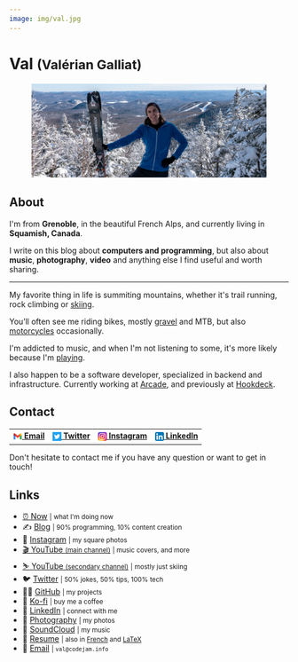 ```yaml
---
image: img/val.jpg
---
```


# Val <small>(Valérian Galliat)</small>

<figure class="center">
  <img id="val" alt="Val" src="img/val-winter.jpg">
</figure>

<script>

const month = new Date().getMonth()

// From June to November (included), show summer picture
if (month >= 5 && month <= 10) {
  val.src = val.src.replace('winter', 'summer')
}

</script>

## About

I'm from **Grenoble**, in the beautiful French Alps, and currently
living in **Squamish, Canada**.

I write on this blog about **computers and programming**, but also about
**music**, **photography**, **video** and anything else I find useful
and worth sharing.

---

My favorite thing in life is summiting mountains, whether it's trail
running, rock climbing or [skiing].

[skiing]: https://www.youtube.com/@FonkyVal

You’ll often see me riding bikes, mostly [gravel] and MTB, but also
[motorcycles] occasionally.

[gravel]: https://www.instagram.com/p/DLLvM19S1RA/
[motorcycles]: https://photography.codejam.info/photos/P2570771.html

I'm addicted to music, and when I'm not listening to some, it's more
likely because I'm [playing][channel].

[channel]: https://www.youtube.com/FunkyVal

I also happen to be a software developer, specialized in backend and
infrastructure. Currently working at [Arcade], and
previously at [Hookdeck].

[Arcade]: https://www.arcade.software/
[Hookdeck]: https://hookdeck.com/about

## Contact

<table class="contact-table">
  <tr>
    <th><a href="mailto:val@codejam.info"><sub><img src="/img/icons/gmail.png" width="16"></sub> Email</a></th>
    <th><a href="https://twitter.com/valeriangalliat"><sub><img src="/img/icons/twitter.png" width="16"></sub> Twitter</a></th>
    <th><a href="https://www.instagram.com/funkyval_/"><sub><img src="/img/icons/instagram.png" width="16"></sub> Instagram</a></th>
    <th><a href="https://www.linkedin.com/in/valeriangalliat/"><sub><img src="/img/icons/linkedin.png" width="16"></sub> LinkedIn</a></th>
  </tr>
</table>

Don't hesitate to contact me if you have any question or want to get in
touch!

## Links

<div class="links">

* [⏰ Now](now.md) <small>| what I'm doing now</small>
* ✍️ [Blog](https://www.codejam.info/) <small>| 90% programming, 10% content creation</small>
* 🌈 [Instagram](https://www.instagram.com/funkyval_/) <small>| my square photos</small>
* [🎬 YouTube <small>(main channel)</small>](https://www.youtube.com/@FunkyVal) <small>| music covers, and more</small>
* [⛷️ YouTube <small>(secondary channel)</small>](https://www.youtube.com/@FonkyVal) <small>| mostly just skiing</small>
* 🐦 [Twitter](https://twitter.com/valeriangalliat) <small>| 50% jokes, 50% tips, 100% tech</small>
* 🧑‍💻 [GitHub](https://github.com/valeriangalliat) <small>| my projects</small>
* 💸 [Ko-fi](https://ko-fi.com/funkyval) <small>| buy me a coffee</small>
* 🦄 [LinkedIn](https://www.linkedin.com/in/valeriangalliat/) <small>| connect with me</small>
* 📸 [Photography](https://photography.codejam.info/) <small>| my photos</small>
* 🎸 [SoundCloud](https://soundcloud.com/funkyval) <small>| my music</small>
* 📝 [Resume](https://valeriangalliat.github.io/cv/cv.en.pdf) <small>| also in [French](https://valeriangalliat.github.io/cv/cv.fr.pdf) and [LaTeX](https://github.com/valeriangalliat/cv)</small>
* 📩 [Email](mailto:val@codejam.info) <small>| `val@codejam.info`</small>

</div>
